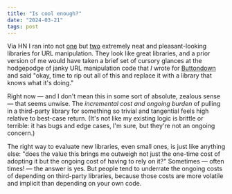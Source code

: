```yaml
---
title: "Is cool enough?"
date: "2024-03-21"
tags: post
---
```


Via HN I ran into not [one](https://tkte.ch/articles/2024/03/15/parsing-urls-in-python.html) but [two](https://github.com/gruns/furl) extremely neat
and pleasant-looking libraries for URL manipulation. They look like great libraries, and a prior version of me would have taken a brief set of cursory
glances at the hodgepodge of janky URL manipulation code that _I_ wrote for [Buttondown](https://buttondown.com) and said "okay, time to rip out all
of this and replace it with a library that knows what it's doing."

Right now — and I don't mean this in some sort of absolute, zealous sense — that seems unwise. The _incremental cost and ongoing burden_ of pulling in a third-party library for something so trivial and tangential feels high relative to best-case return. (It's not like my existing logic is brittle or terrible: it has bugs and edge cases, I'm sure, but they're not an ongoing concern.)

The right way to evaluate new libraries, even small ones, is just like anything else: "does the value this brings me outweigh not just the one-time cost of adopting it but the ongoing cost of having to rely on it?" Sometimes — often times! — the answer is yes. But people tend to underrate the ongoing costs of depending on third-party libraries, because those costs are more volatile and implicit than depending on your own code.
